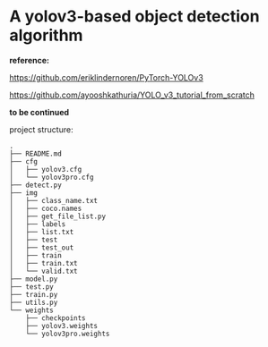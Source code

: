 # A yolov3-based object detection algorithm

**reference:**

https://github.com/eriklindernoren/PyTorch-YOLOv3

https://github.com/ayooshkathuria/YOLO_v3_tutorial_from_scratch

**to be continued**

project structure:

```
.
├── README.md
├── cfg
│   ├── yolov3.cfg
│   └── yolov3pro.cfg
├── detect.py
├── img
│   ├── class_name.txt
│   ├── coco.names
│   ├── get_file_list.py
│   ├── labels
│   ├── list.txt
│   ├── test
│   ├── test_out
│   ├── train
│   ├── train.txt
│   └── valid.txt
├── model.py
├── test.py
├── train.py
├── utils.py
└── weights
    ├── checkpoints
    ├── yolov3.weights
    └── yolov3pro.weights
```
